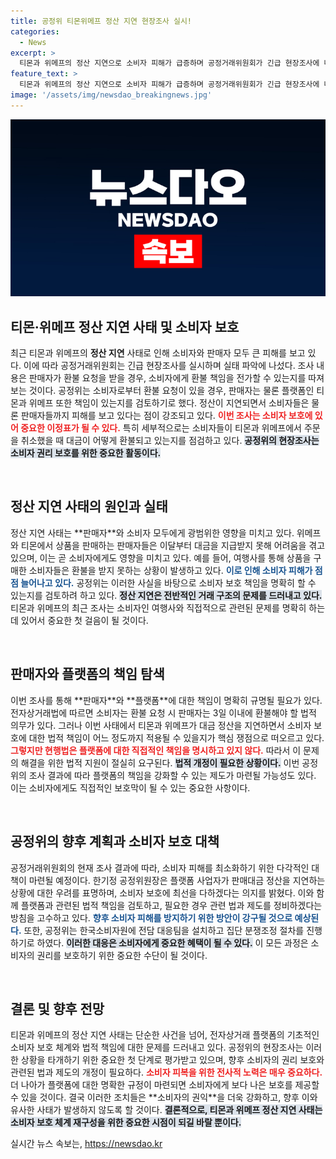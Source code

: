 ```yaml
---
title: 공정위 티몬위메프 정산 지연 현장조사 실시!
categories:
  - News
excerpt: >
  티몬과 위메프의 정산 지연으로 소비자 피해가 급증하며 공정거래위원회가 긴급 현장조사에 나섰다. 환불 책임 여부를 조사하고 있으며, 피해자 보호를 위한 법적 해결책 마련이 시급하다.
feature_text: >
  티몬과 위메프의 정산 지연으로 소비자 피해가 급증하며 공정거래위원회가 긴급 현장조사에 나섰다. 환불 책임 여부를 조사하고 있으며, 피해자 보호를 위한 법적 해결책 마련이 시급하다.
image: '/assets/img/newsdao_breakingnews.jpg'
---
```


<p><img src="/assets/img/newsdao_breakingnews.jpg" alt="pcversion 속보" /></p>

<h2 data-ke-size="size26">티몬·위메프 정산 지연 사태 및 소비자 보호</h2>

<p data-ke-size="size16"> 최근 티몬과 위메프의 <b>정산 지연</b> 사태로 인해 소비자와 판매자 모두 큰 피해를 보고 있다. 이에 따라 공정거래위원회는 긴급 현장조사를 실시하며 실태 파악에 나섰다. 조사 내용은 판매자가 환불 요청을 받을 경우, 소비자에게 환불 책임을 전가할 수 있는지를 따져보는 것이다. 공정위는 소비자로부터 환불 요청이 있을 경우, 판매자는 물론 플랫폼인 티몬과 위메프 또한 책임이 있는지를 검토하기로 했다. 정산이 지연되면서 소비자들은 물론 판매자들까지 피해를 보고 있다는 점이 강조되고 있다. <b><span style="color: #ee2323;">이번 조사는 소비자 보호에 있어 중요한 이정표가 될 수 있다.</span></b> 특히 세부적으로는 소비자들이 티몬과 위메프에서 주문을 취소했을 때 대금이 어떻게 환불되고 있는지를 점검하고 있다. <b><span style="background-color: #21538527;">공정위의 현장조사는 소비자 권리 보호를 위한 중요한 활동이다.</span></b></p>

<p data-ke-size="size16">&nbsp;</p>

<h2 data-ke-size="size26">정산 지연 사태의 원인과 실태</h2>

<p data-ke-size="size16"> 정산 지연 사태는 **판매자**와 소비자 모두에게 광범위한 영향을 미치고 있다. 위메프와 티몬에서 상품을 판매하는 판매자들은 이달부터 대금을 지급받지 못해 어려움을 겪고 있으며, 이는 곧 소비자에게도 영향을 미치고 있다. 예를 들어, 여행사를 통해 상품을 구매한 소비자들은 환불을 받지 못하는 상황이 발생하고 있다. <b><span style="color: #1a5490;">이로 인해 소비자 피해가 점점 늘어나고 있다.</span></b> 공정위는 이러한 사실을 바탕으로 소비자 보호 책임을 명확히 할 수 있는지를 검토하려 하고 있다. <b><span style="background-color: #21538527;">정산 지연은 전반적인 거래 구조의 문제를 드러내고 있다.</span></b> 티몬과 위메프의 최근 조사는 소비자인 여행사와 직접적으로 관련된 문제를 명확히 하는 데 있어서 중요한 첫 걸음이 될 것이다.</p>

<p data-ke-size="size16">&nbsp;</p>

<h2 data-ke-size="size26">판매자와 플랫폼의 책임 탐색</h2>

<p data-ke-size="size16"> 이번 조사를 통해 **판매자**와 **플랫폼**에 대한 책임이 명확히 규명될 필요가 있다. 전자상거래법에 따르면 소비자는 환불 요청 시 판매자는 3일 이내에 환불해야 할 법적 의무가 있다. 그러나 이번 사태에서 티몬과 위메프가 대금 정산을 지연하면서 소비자 보호에 대한 법적 책임이 어느 정도까지 적용될 수 있을지가 핵심 쟁점으로 떠오르고 있다. <b><span style="color: #ee2323;">그렇지만 현행법은 플랫폼에 대한 직접적인 책임을 명시하고 있지 않다.</span></b> 따라서 이 문제의 해결을 위한 법적 지원이 절실히 요구된다. <b><span style="background-color: #21538527;">법적 개정이 필요한 상황이다.</span></b> 이번 공정위의 조사 결과에 따라 플랫폼의 책임을 강화할 수 있는 제도가 마련될 가능성도 있다. 이는 소비자에게도 직접적인 보호막이 될 수 있는 중요한 사항이다.</p>

<p data-ke-size="size16">&nbsp;</p>

<h2 data-ke-size="size26">공정위의 향후 계획과 소비자 보호 대책</h2>

<p data-ke-size="size16"> 공정거래위원회의 현재 조사 결과에 따라, 소비자 피해를 최소화하기 위한 다각적인 대책이 마련될 예정이다. 한기정 공정위원장은 플랫폼 사업자가 판매대금 정산을 지연하는 상황에 대한 우려를 표명하며, 소비자 보호에 최선을 다하겠다는 의지를 밝혔다. 이와 함께 플랫폼과 관련된 법적 책임을 검토하고, 필요한 경우 관련 법과 제도를 정비하겠다는 방침을 고수하고 있다. <b><span style="color: #1a5490;">향후 소비자 피해를 방지하기 위한 방안이 강구될 것으로 예상된다.</span></b> 또한, 공정위는 한국소비자원에 전담 대응팀을 설치하고 집단 분쟁조정 절차를 진행하기로 하였다. <b><span style="background-color: #21538527;">이러한 대응은 소비자에게 중요한 혜택이 될 수 있다.</span></b> 이 모든 과정은 소비자의 권리를 보호하기 위한 중요한 수단이 될 것이다.</p>

<p data-ke-size="size16">&nbsp;</p>

<h2 data-ke-size="size26">결론 및 향후 전망</h2>

<p data-ke-size="size16"> 티몬과 위메프의 정산 지연 사태는 단순한 사건을 넘어, 전자상거래 플랫폼의 기초적인 소비자 보호 체계와 법적 책임에 대한 문제를 드러내고 있다. 공정위의 현장조사는 이러한 상황을 타개하기 위한 중요한 첫 단계로 평가받고 있으며, 향후 소비자의 권리 보호와 관련된 법과 제도의 개정이 필요하다. <b><span style="color: #ee2323;">소비자 피복을 위한 전사적 노력은 매우 중요하다.</span></b> 더 나아가 플랫폼에 대한 명확한 규정이 마련되면 소비자에게 보다 나은 보호를 제공할 수 있을 것이다. 결국 이러한 조치들은 **소비자의 권익**을 더욱 강화하고, 향후 이와 유사한 사태가 발생하지 않도록 할 것이다. <b><span style="background-color: #21538527;">결론적으로, 티몬과 위메프 정산 지연 사태는 소비자 보호 체계 재구성을 위한 중요한 시점이 되길 바랄 뿐이다.</span></b></p>

<p data-ke-size="size16"></p>
실시간 뉴스 속보는, <a href="https://newsdao.kr" rel="dofollow">https://newsdao.kr</a>


